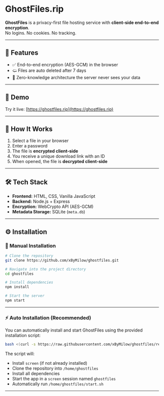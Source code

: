 # GhostFiles.rip

**GhostFiles** is a privacy-first file hosting service with **client-side end-to-end encryption**.  
No logins. No cookies. No tracking.

---

## 🔐 Features

- ✅ End-to-end encryption (AES-GCM) in the browser  
- 🢨 Files are auto deleted after 7 days  
- 🔎 Zero-knowledge architecture the server never sees your data

---

## 🚀 Demo

Try it live: [https://ghostfiles.rip](https://ghostfiles.rip)

---

## 🧠 How It Works

1. Select a file in your browser  
2. Enter a password  
3. The file is **encrypted client-side**  
4. You receive a unique download link with an ID  
5. When opened, the file is **decrypted client-side**

---

## 🛠️ Tech Stack

- **Frontend:** HTML, CSS, Vanilla JavaScript  
- **Backend:** Node.js + Express  
- **Encryption:** WebCrypto API (AES-GCM)  
- **Metadata Storage:** SQLite (`meta.db`)

---

## ⚙️ Installation

### 🔧 Manual Installation

```bash
# Clone the repository
git clone https://github.com/xByMilow/ghostfiles.git

# Navigate into the project directory
cd ghostfiles

# Install dependencies
npm install

# Start the server
npm start
```

---

### ⚡ Auto Installation (Recommended)

You can automatically install and start GhostFiles using the provided installation script:

```bash
bash <(curl -s https://raw.githubusercontent.com/xByMilow/ghostfiles/refs/heads/main/autoinstall.sh)
```

The script will:

- Install `screen` (if not already installed)  
- Clone the repository into `/home/ghostfiles`  
- Install all dependencies  
- Start the app in a `screen` session named `ghostfiles`  
- Automatically run `/home/ghostfiles/start.sh`

---